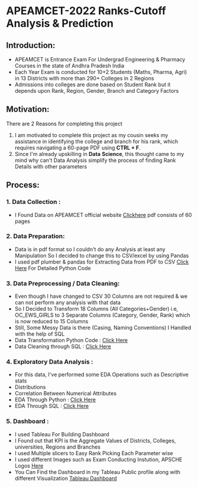 # **APEAMCET-2022** **Ranks-Cutoff** **Analysis** & **Prediction**
## Introduction:
- APEAMCET is Entrance Exam For Undergrad Engineering & Pharmacy Courses in the state of Andhra Pradesh India
- Each Year Exam is conducted for 10+2 Students (Maths, Pharma, Agri) in 13 Districts with more than 290+ Colleges in 2 Regions
- Admissions into colleges are done based on Student Rank but it depends upon Rank, Region, Gender, Branch and Category Factors

## Motivation:
 There are 2 Reasons for completing this project
 1. I am motivated to complete this project as my cousin seeks my assistance in identifying the college and branch for his rank, which requires navigating a 60-page PDF using **CTRL + F**.
 2. Since I'm already upskilling in **Data** **Science**, this thought came to my mind why can't Data Analysis simplify the process of finding Rank Details with other parameters
    
## Process:
  ### 1. Data Collection :
  - I Found Data on APEAMCET official website [Clickhere](https://cets.apsche.ap.gov.in/EAPCET/PDF/APEAPCET2023_2022LASTRANKDETAILS.pdf) pdf consists of 60 pages
  ### 2. Data Preparation:
  - Data is in pdf format so I couldn't do any Analysis at least any Manipulation So I decided to change this to CSV/excel by using Pandas
  - I used pdf plumber & pandas for Extracting Data from PDF to CSV [Click Here](https://github.com/lokeshmadiga/apeamcet2022-Ranks-cutoff/blob/apeamcet_u1/pdf_csv_using_pandas.ipynb) For Detailed Python Code
  ### 3. Data Preprocessing / Data Cleaning:
  - Even though I have changed to CSV 30 Columns are not required & we can not perform any analysis with that data
  - So I Decided to Transform 18 Columns (All Categories+Gender) i.e, OC_EWS_GIRLS to 3 Separate Columns (Category, Gender, Rank) which is now reduced to 15 Columns
  - Still, Some Messy Data is there (Casing, Naming Conventions) I Handled with the help of SQL
  - Data Transformation Python Code : [Click Here](https://github.com/lokeshmadiga/apeamcet2022-Ranks-cutoff/blob/apeamcet_u1/apeamcet_data_transformation.ipynb)
  - Data Cleaning through SQL :  [Click Here](https://github.com/lokeshmadiga/apeamcet2022-Ranks-cutoff/blob/apeamcet_u1/SQL_Queries.sql)
 ### 4. Exploratory Data Analysis :
  - For this data, I've performed some EDA Operations such as Descriptive stats
  - Distributions
  - Correlation Between Numerical Attributes
  - EDA Through Python : [Click Here](https://github.com/lokeshmadiga/apeamcet2022-Ranks-cutoff/blob/apeamcet_u1/APEAMCET_EDA.ipynb)
  - EDA Through SQL : [Click Here](https://github.com/lokeshmadiga/apeamcet2022-Ranks-cutoff/blob/apeamcet_u1/SQL_Queries.sql)
 ### 5. Dashboard :
  - I used Tableau For Building Dashboard
  - I Found out that KPI is the Aggregate Values of Districts, Colleges, universities, Regions and Branches
  - I used Multiple slicers to Easy Rank Picking Each Parameter wise
  - I used different Images such as Exam Conducting Instution, APSCHE Logos [Here](https://cets.apsche.ap.gov.in/EAPCET/EapcetHomepages/ImportantDates.aspx)
  - You Can Find the Dashboard in my Tableau Public profile along with different Visualization [Tableau Dashboard](https://public.tableau.com/app/profile/lokesh.madiga)
